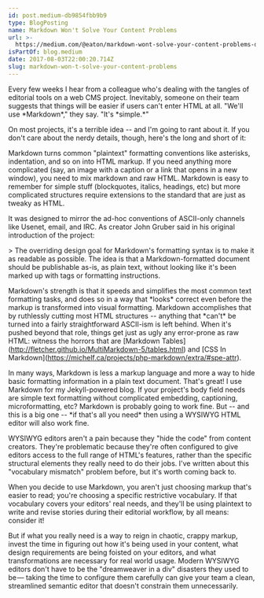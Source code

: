 ```yaml
---
id: post.medium-db9854fbb9b9
type: BlogPosting
name: Markdown Won't Solve Your Content Problems
url: >-
  https://medium.com/@eaton/markdown-wont-solve-your-content-problems-db9854fbb9b9
isPartOf: blog.medium
date: 2017-08-03T22:00:20.714Z
slug: markdown-won-t-solve-your-content-problems
---
```

Every few weeks I hear from a colleague who's dealing with the tangles of editorial tools on a web CMS project. Inevitably, someone on their team suggests that things will be easier if users can't enter HTML at all. "We'll use \*Markdown\*," they say. "It's \*simple.\*"

On most projects, it's a terrible idea -- and I'm going to rant about it. If you don't care about the nerdy details, though, here's the long and short of it:

Markdown turns common "plaintext" formatting conventions like asterisks, indentation, and so on into HTML markup. If you need anything more complicated (say, an image with a caption or a link that opens in a new window), you need to mix markdown and raw HTML. Markdown is easy to remember for simple stuff (blockquotes, italics, headings, etc) but more complicated structures require extensions to the standard that are just as tweaky as HTML.

It was designed to mirror the ad-hoc conventions of ASCII-only channels like Usenet, email, and IRC. As creator John Gruber said in his original introduction of the project:

\> The overriding design goal for Markdown's formatting syntax is to make it as readable as possible. The idea is that a Markdown-formatted document should be publishable as-is, as plain text, without looking like it's been marked up with tags or formatting instructions.

Markdown's strength is that it speeds and simplifies the most common text formatting tasks, and does so in a way that \*looks\* correct even before the markup is transformed into visual formatting. Markdown accomplishes that by ruthlessly cutting most HTML structures -- anything that \*can't\* be turned into a fairly straightforward ASCII-ism is left behind. When it's pushed beyond that role, things get just as ugly any error-prone as raw HTML: witness the horrors that are \[Markdown Tables\](http://fletcher.github.io/MultiMarkdown-5/tables.html) and \[CSS In Markdown\](https://michelf.ca/projects/php-markdown/extra/#spe-attr).

In many ways, Markdown is less a markup language and more a way to hide basic formatting information in a plain text document. That's great! I use Markdown for my Jekyll-powered blog. If your project's body field needs are simple text formatting without complicated embedding, captioning, microformatting, etc? Markdown is probably going to work fine. But -- and this is a big one -- \*if that's all you need\* then using a WYSIWYG HTML editor will also work fine.

WYSIWYG editors aren't a pain because they "hide the code" from content creators. They're problematic because they're often configured to give editors access to the full range of HTML's features, rather than the specific structural elements they really need to do their jobs. I've written about this "vocabulary mismatch" problem before, but it's worth coming back to.

When you decide to use Markdown, you aren't just choosing markup that's easier to read; you're choosing a specific restrictive vocabulary. If that vocabulary covers your editors' real needs, and they'll be using plaintext to write and revise stories during their editorial workflow, by all means: consider it!

But if what you really need is a way to reign in chaotic, crappy markup, invest the time in figuring out how it's being used in your content, what design requirements are being foisted on your editors, and what transformations are necessary for real world usage. Modern WYSIWYG editors don't have to be the "dreamweaver in a div" disasters they used to be — taking the time to configure them carefully can give your team a clean, streamlined semantic editor that doesn't constrain them unnecessarily.

